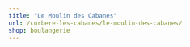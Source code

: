 ```yaml
---
title: "Le Moulin des Cabanes"
url: /corbere-les-cabanes/le-moulin-des-cabanes/
shop: boulangerie
---
```


